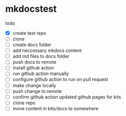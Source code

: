 # mkdocstest
todo
- [x] create test repo
- [ ] clone
- [ ] create docs folder
- [ ] add neccessary mkdocs content
- [ ] add md files to docs folder
- [ ] push docs to remote
- [ ] install github action
- [ ] run github action manually
- [ ] configure github action to run on pull request
- [ ] make change locally
- [ ] push change to remote
- [ ] confirm github action updated github pages
for kits
- [ ] clone repo
- [ ] move content in kits/docs to somewhere
